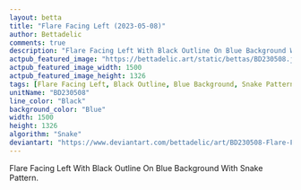 ```yaml
---
layout: betta
title: "Flare Facing Left (2023-05-08)"
author: Bettadelic
comments: true
description: "Flare Facing Left With Black Outline On Blue Background With Snake Pattern."
actpub_featured_image: "https://bettadelic.art/static/bettas/BD230508.jpg"
actpub_featured_image_width: 1500
actpub_featured_image_height: 1326
tags: [Flare Facing Left, Black Outline, Blue Background, Snake Pattern, May 2023]
unitName: "BD230508"
line_color: "Black"
background_color: "Blue"
width: 1500
height: 1326
algorithm: "Snake"
deviantart: "https://www.deviantart.com/bettadelic/art/BD230508-Flare-Facing-Left-2023-05-08-961635865"
---
```


Flare Facing Left With Black Outline On Blue Background With Snake Pattern.
